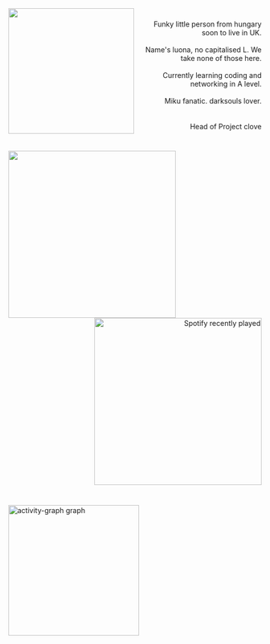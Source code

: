 ###
<br clear="both">

<img align="left" height="250" src="https://media1.tenor.com/m/7u0sGFmAk70AAAAd/%E5%BD%81leaf-leaf.gif"  />

###

<p align="right">Funky little person from hungary soon to live in UK.<br><br>Name's luona, no capitalised L. We take none of those here.<br><br>Currently learning coding and networking in A level. <br><br>Miku fanatic. darksouls lover.<br><br><br>Head of Project clove</p>

###

<br clear="both">

<img align="left" height="333" src="https://media1.tenor.com/m/7oD0eZgzY8UAAAAd/hatsune-miku.gif"  />

###

<div align="right">
  <a href="https://open.spotify.com/user/meter3234">
    <img height="333" src="https://spotify-recently-played-readme.vercel.app/api?user=meter3234&count=5" alt="Spotify recently played"  />
  </a>
</div>

###

<br clear="both">

<div align="left">
  <img src="https://github-readme-activity-graph.vercel.app/graph?username=luona&radius=5&theme=modern-lilac&area=false&order=5&custom_title=Was%20luona%20lazy?&hide_border=false&hide_title=false" height="260" alt="activity-graph graph"  />
</div>

###
